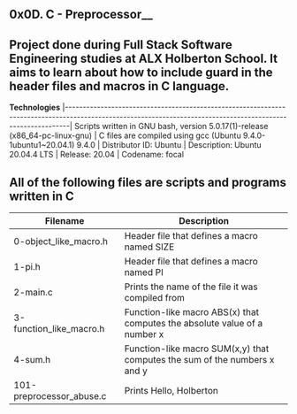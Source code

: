 __0x0D. C - Preprocessor____ 
--------------------------------------------------------------------------------------------------------------------------------------------------------------- 
Project done during Full Stack Software Engineering studies at ALX Holberton School. It aims to learn about how to include guard in the header files and macros in C language.
---------------------------------------------------------------------------------------------------------------------------------------------------------------

__Technologies__
|-------------------------------------------------------------------------------------------------------------------------------------------------------------|
 Scripts written in GNU bash, version 5.0.17(1)-release (x86_64-pc-linux-gnu) 
| C files are compiled using gcc (Ubuntu 9.4.0-1ubuntu1~20.04.1) 9.4.0 
| Distributor ID:  Ubuntu
| Description:     Ubuntu 20.04.4 LTS
| Release:         20.04
| Codename:        focal
                                                                                                                       
                                                                                                                                      
 All of the following files are scripts and programs written in C 
---------------------------------------------------------------------------------------------------------------------------------------------------------------
|__Filename__	          |    __Description__ |
|---------------------- | --------------------------------------------------------------------------------------------------------------------------------------
| 0-object_like_macro.h	| Header file that defines a macro named SIZE
| 1-pi.h	              | Header file that defines a macro named PI
| 2-main.c	            | Prints the name of the file it was compiled from
| 3-function_like_macro.h	 | Function-like macro ABS(x) that computes the absolute value of a number x
| 4-sum.h	                 | Function-like macro SUM(x,y) that computes the sum of the numbers x and y
| 101-preprocessor_abuse.c | Prints Hello, Holberton
